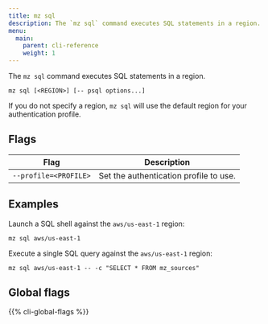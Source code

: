 ```yaml
---
title: mz sql
description: The `mz sql` command executes SQL statements in a region.
menu:
  main:
    parent: cli-reference
    weight: 1
---
```


The `mz sql` command executes SQL statements in a region.

```shell
mz sql [<REGION>] [-- psql options...]
```

If you do not specify a region, `mz sql` will use the default region for your
authentication profile.

## Flags

Flag                                | Description
------------------------------------|-----------------------
`--profile=<PROFILE>`               | Set the authentication profile to use.

## Examples

Launch a SQL shell against the `aws/us-east-1` region:

```shell
mz sql aws/us-east-1
```

Execute a single SQL query against the `aws/us-east-1` region:

```shell
mz sql aws/us-east-1 -- -c "SELECT * FROM mz_sources"
```

## Global flags

{{% cli-global-flags %}}
